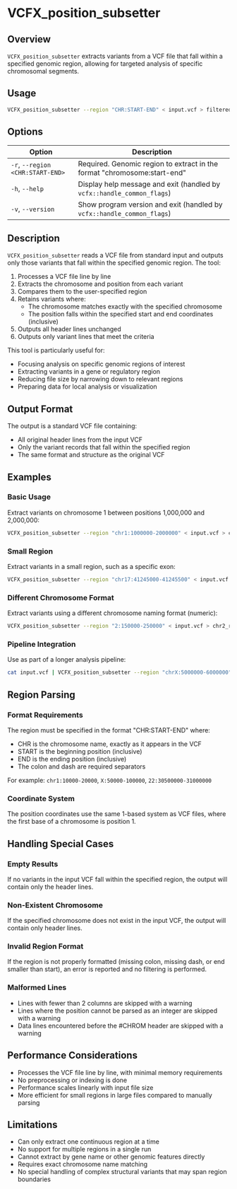 # VCFX_position_subsetter

## Overview
`VCFX_position_subsetter` extracts variants from a VCF file that fall within a specified genomic region, allowing for targeted analysis of specific chromosomal segments.

## Usage
```bash
VCFX_position_subsetter --region "CHR:START-END" < input.vcf > filtered.vcf
```

## Options
| Option | Description |
|--------|-------------|
| `-r`, `--region <CHR:START-END>` | Required. Genomic region to extract in the format "chromosome:start-end" |
| `-h`, `--help` | Display help message and exit (handled by `vcfx::handle_common_flags`) |
| `-v`, `--version` | Show program version and exit (handled by `vcfx::handle_common_flags`) |

## Description
`VCFX_position_subsetter` reads a VCF file from standard input and outputs only those variants that fall within the specified genomic region. The tool:

1. Processes a VCF file line by line
2. Extracts the chromosome and position from each variant
3. Compares them to the user-specified region
4. Retains variants where:
   - The chromosome matches exactly with the specified chromosome
   - The position falls within the specified start and end coordinates (inclusive)
5. Outputs all header lines unchanged
6. Outputs only variant lines that meet the criteria

This tool is particularly useful for:
- Focusing analysis on specific genomic regions of interest
- Extracting variants in a gene or regulatory region
- Reducing file size by narrowing down to relevant regions
- Preparing data for local analysis or visualization

## Output Format
The output is a standard VCF file containing:
- All original header lines from the input VCF
- Only the variant records that fall within the specified region
- The same format and structure as the original VCF

## Examples

### Basic Usage
Extract variants on chromosome 1 between positions 1,000,000 and 2,000,000:
```bash
VCFX_position_subsetter --region "chr1:1000000-2000000" < input.vcf > chr1_region.vcf
```

### Small Region
Extract variants in a small region, such as a specific exon:
```bash
VCFX_position_subsetter --region "chr17:41245000-41245500" < input.vcf > brca1_exon.vcf
```

### Different Chromosome Format
Extract variants using a different chromosome naming format (numeric):
```bash
VCFX_position_subsetter --region "2:150000-250000" < input.vcf > chr2_region.vcf
```

### Pipeline Integration
Use as part of a longer analysis pipeline:
```bash
cat input.vcf | VCFX_position_subsetter --region "chrX:5000000-6000000" | another_tool > final_output.vcf
```

## Region Parsing

### Format Requirements
The region must be specified in the format "CHR:START-END" where:
- CHR is the chromosome name, exactly as it appears in the VCF
- START is the beginning position (inclusive)
- END is the ending position (inclusive)
- The colon and dash are required separators

For example: `chr1:10000-20000`, `X:50000-100000`, `22:30500000-31000000`

### Coordinate System
The position coordinates use the same 1-based system as VCF files, where the first base of a chromosome is position 1.

## Handling Special Cases

### Empty Results
If no variants in the input VCF fall within the specified region, the output will contain only the header lines.

### Non-Existent Chromosome
If the specified chromosome does not exist in the input VCF, the output will contain only header lines.

### Invalid Region Format
If the region is not properly formatted (missing colon, missing dash, or end smaller than start), an error is reported and no filtering is performed.

### Malformed Lines
- Lines with fewer than 2 columns are skipped with a warning
- Lines where the position cannot be parsed as an integer are skipped with a warning
- Data lines encountered before the #CHROM header are skipped with a warning

## Performance Considerations
- Processes the VCF file line by line, with minimal memory requirements
- No preprocessing or indexing is done
- Performance scales linearly with input file size
- More efficient for small regions in large files compared to manually parsing

## Limitations
- Can only extract one continuous region at a time
- No support for multiple regions in a single run
- Cannot extract by gene name or other genomic features directly
- Requires exact chromosome name matching
- No special handling of complex structural variants that may span region boundaries 